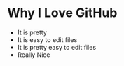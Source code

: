 # Why I Love GitHub

* It is pretty
* It is easy to edit files
* It is pretty easy to edit files
* Really Nice
